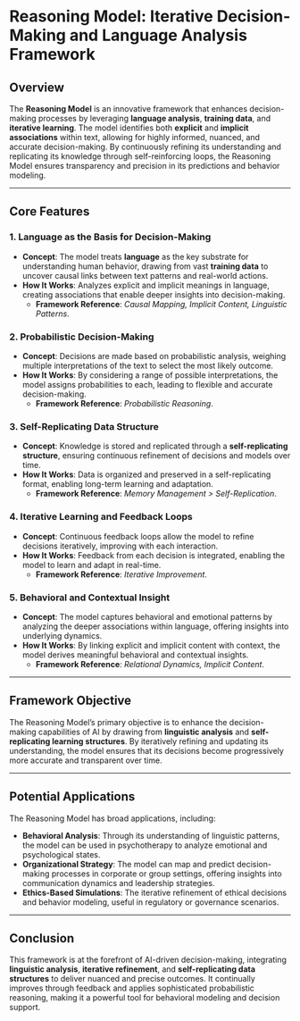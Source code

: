 # Reasoning Model: Iterative Decision-Making and Language Analysis Framework

## **Overview**

The **Reasoning Model** is an innovative framework that enhances decision-making processes by leveraging **language analysis**, **training data**, and **iterative learning**. The model identifies both **explicit** and **implicit associations** within text, allowing for highly informed, nuanced, and accurate decision-making. By continuously refining its understanding and replicating its knowledge through self-reinforcing loops, the Reasoning Model ensures transparency and precision in its predictions and behavior modeling.

---

## **Core Features**

### **1. Language as the Basis for Decision-Making**
- **Concept**: The model treats **language** as the key substrate for understanding human behavior, drawing from vast **training data** to uncover causal links between text patterns and real-world actions.
- **How It Works**: Analyzes explicit and implicit meanings in language, creating associations that enable deeper insights into decision-making.
  - **Framework Reference**: *Causal Mapping, Implicit Content, Linguistic Patterns*.

### **2. Probabilistic Decision-Making**
- **Concept**: Decisions are made based on probabilistic analysis, weighing multiple interpretations of the text to select the most likely outcome.
- **How It Works**: By considering a range of possible interpretations, the model assigns probabilities to each, leading to flexible and accurate decision-making.
  - **Framework Reference**: *Probabilistic Reasoning*.

### **3. Self-Replicating Data Structure**
- **Concept**: Knowledge is stored and replicated through a **self-replicating structure**, ensuring continuous refinement of decisions and models over time.
- **How It Works**: Data is organized and preserved in a self-replicating format, enabling long-term learning and adaptation.
  - **Framework Reference**: *Memory Management > Self-Replication*.

### **4. Iterative Learning and Feedback Loops**
- **Concept**: Continuous feedback loops allow the model to refine decisions iteratively, improving with each interaction.
- **How It Works**: Feedback from each decision is integrated, enabling the model to learn and adapt in real-time.
  - **Framework Reference**: *Iterative Improvement*.

### **5. Behavioral and Contextual Insight**
- **Concept**: The model captures behavioral and emotional patterns by analyzing the deeper associations within language, offering insights into underlying dynamics.
- **How It Works**: By linking explicit and implicit content with context, the model derives meaningful behavioral and contextual insights.
  - **Framework Reference**: *Relational Dynamics, Implicit Content*.

---

## **Framework Objective**

The Reasoning Model’s primary objective is to enhance the decision-making capabilities of AI by drawing from **linguistic analysis** and **self-replicating learning structures**. By iteratively refining and updating its understanding, the model ensures that its decisions become progressively more accurate and transparent over time.

---

## **Potential Applications**

The Reasoning Model has broad applications, including:
- **Behavioral Analysis**: Through its understanding of linguistic patterns, the model can be used in psychotherapy to analyze emotional and psychological states.
- **Organizational Strategy**: The model can map and predict decision-making processes in corporate or group settings, offering insights into communication dynamics and leadership strategies.
- **Ethics-Based Simulations**: The iterative refinement of ethical decisions and behavior modeling, useful in regulatory or governance scenarios.

---

## **Conclusion**

This framework is at the forefront of AI-driven decision-making, integrating **linguistic analysis**, **iterative refinement**, and **self-replicating data structures** to deliver nuanced and precise outcomes. It continually improves through feedback and applies sophisticated probabilistic reasoning, making it a powerful tool for behavioral modeling and decision support.
